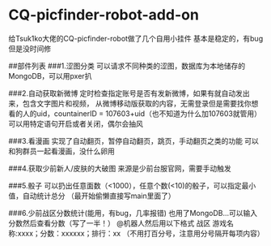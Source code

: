 # CQ-picfinder-robot-add-on

给Tsuk1ko大佬的CQ-picfinder-robot做了几个自用小挂件
基本是稳定的，有bug但是没时间修


##部件列表
###1.涩图分类
可以请求不同种类的涩图，数据库为本地储存的MongoDB，可以用pxer扒

###2.自动获取新微博
定时检查指定账号是否有发新微博，如果有就自动发出来，包含文字图片和视频，
从微博移动版获取的内容，无需登录但是需要找你想看的人的uid，countainerID = 107603+uid（也不知道为什么加107603就管用）
可以用特定语句开启或者关闭，偶尔会抽风

###3.看漫画
实现了自动翻页，暂停自动翻页，跳页，手动翻页之类的功能
可以和狗群员一起看漫画，没什么卵用

###4.获取少前新人/皮肤的大破图
来源是少前台服官网，需要手动触发

###5.骰子
可以扔出任意面数（<1000），任意个数(<10)的骰子，可以指定最小值，自动统计总分
（最开始偷懒直接写main里面了）

###6.少前战区分数统计(能用，有bug，几率报错)
也用了MongoDB...可以输入分数然后查看分数（写了一半！）
@机器人然后用以下格式
战区 游戏名称:xxxx；分数：xxxxxx；排行：xx
（不用打百分号，注意用分号隔开每项内容）

